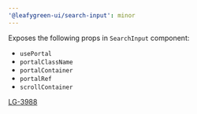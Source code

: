 ```yaml
---
'@leafygreen-ui/search-input': minor
---
```


Exposes the following props in `SearchInput` component:
- `usePortal`
- `portalClassName`
- `portalContainer`
- `portalRef`
- `scrollContainer`

[LG-3988](https://jira.mongodb.org/browse/LG-3988)
